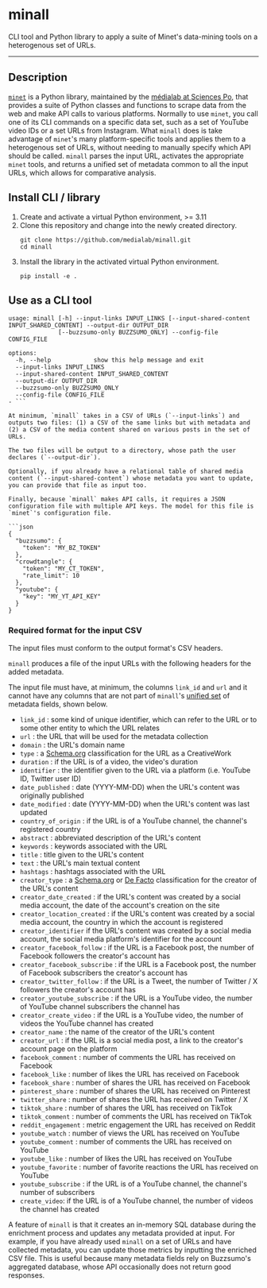 # minall

CLI tool and Python library to apply a suite of Minet's data-mining tools on a heterogenous set of URLs.

---

## Description

[`minet`](https://github.com/medialab/minet) is a Python library, maintained by the [médialab at Sciences Po](https://github.com/medialab/), that provides a suite of Python classes and functions to scrape data from the web and make API calls to various platforms. Normally to use `minet`, you call one of its CLI commands on a specific data set, such as a set of YouTube video IDs or a set URLs from Instagram. What `minall` does is take advantage of `minet`'s many platform-specific tools and applies them to a heterogenous set of URLs, without needing to manually specify which API should be called. `minall` parses the input URL, activates the appropriate `minet` tools, and returns a unified set of metadata common to all the input URLs, which allows for comparative analysis.

## Install CLI / library

1. Create and activate a virtual Python environment, >= 3.11
2. Clone this repository and change into the newly created directory.
   ```shell
   git clone https://github.com/medialab/minall.git
   cd minall
   ```
3. Install the library in the activated virtual Python environment.
   ```shell
   pip install -e .
   ```

## Use as a CLI tool

````shell
usage: minall [-h] --input-links INPUT_LINKS [--input-shared-content INPUT_SHARED_CONTENT] --output-dir OUTPUT_DIR
              [--buzzsumo-only BUZZSUMO_ONLY] --config-file CONFIG_FILE

options:
  -h, --help            show this help message and exit
  --input-links INPUT_LINKS
  --input-shared-content INPUT_SHARED_CONTENT
  --output-dir OUTPUT_DIR
  --buzzsumo-only BUZZSUMO_ONLY
  --config-file CONFIG_FILE
- ```

At minimum, `minall` takes in a CSV of URLs (`--input-links`) and outputs two files: (1) a CSV of the same links but with metadata and (2) a CSV of the media content shared on various posts in the set of URLs.

The two files will be output to a directory, whose path the user declares (`--output-dir`).

Optionally, if you already have a relational table of shared media content (`--input-shared-content`) whose metadata you want to update, you can provide that file as input too.

Finally, because `minall` makes API calls, it requires a JSON configuration file with multiple API keys. The model for this file is `minet`'s configuration file.

```json
{
  "buzzsumo": {
    "token": "MY_BZ_TOKEN"
  },
  "crowdtangle": {
    "token": "MY_CT_TOKEN",
    "rate_limit": 10
  },
  "youtube": {
    "key": "MY_YT_API_KEY"
  }
}
````

### Required format for the input CSV

The input files must conform to the output format's CSV headers.

`minall` produces a file of the input URLs with the following headers for the added metadata.

The input file must have, at minimum, the columns `link_id` and `url` and it cannot have any columns that are not part of `minall`'s [unified set](<(https://github.com/medialab/minall/blob/main/minall/links/constants.py)>) of metadata fields, shown below.

- `link_id` : some kind of unique identifier, which can refer to the URL or to some other entity to which the URL relates
- `url` : the URL that will be used for the metadata collection
- `domain` : the URL's domain name
- `type` : a [Schema.org](https://schema.org/CreativeWork) classification for the URL as a CreativeWork
- `duration` : if the URL is of a video, the video's duration
- `identifier` : the identifier given to the URL via a platform (i.e. YouTube ID, Twitter user ID)
- `date_published` : date (YYYY-MM-DD) when the URL's content was originally published
- `date_modified` : date (YYYY-MM-DD) when the URL's content was last updated
- `country_of_origin` : if the URL is of a YouTube channel, the channel's registered country
- `abstract` : abbreviated description of the URL's content
- `keywords` : keywords associated with the URL
- `title` : title given to the URL's content
- `text` : the URL's main textual content
- `hashtags` : hashtags associated with the URL
- `creator_type` : a [Schema.org](https://schema.org/creator) or [De Facto](https://github.com/AFP-Medialab/defacto-rss/blob/main/Defactor_rss.adoc) classification for the creator of the URL's content
- `creator_date_created` : if the URL's content was created by a social media account, the date of the account's creation on the site
- `creator_location_created` : if the URL's content was created by a social media account, the country in which the account is registered
- `creator_identifier` if the URL's content was created by a social media account, the social media platform's identifier for the account
- `creator_facebook_follow` : if the URL is a Facebook post, the number of Facebook followers the creator's account has
- `creator_facebook_subscribe` : if the URL is a Facebook post, the number of Facebook subscribers the creator's account has
- `creator_twitter_follow` : if the URL is a Tweet, the number of Twitter / X followers the creator's account has
- `creator_youtube_subscribe` : if the URL is a YouTube video, the number of YouTube channel subscribers the channel has
- `creator_create_video` : if the URL is a YouTube video, the number of videos the YouTube channel has created
- `creator_name` : the name of the creator of the URL's content
- `creator_url` : if the URL is a social media post, a link to the creator's account page on the platform
- `facebook_comment` : number of comments the URL has received on Facebook
- `facebook_like` : number of likes the URL has received on Facebook
- `facebook_share` : number of shares the URL has received on Facebook
- `pinterest_share` : number of shares the URL has received on Pinterest
- `twitter_share` : number of shares the URL has received on Twitter / X
- `tiktok_share` : number of shares the URL has received on TikTok
- `tiktok_comment` : number of comments the URL has received on TikTok
- `reddit_engagement` : metric engagement the URL has received on Reddit
- `youtube_watch` : number of views the URL has received on YouTube
- `youtube_comment` : number of comments the URL has received on YouTube
- `youtube_like` : number of likes the URL has received on YouTube
- `youtube_favorite` : number of favorite reactions the URL has received on YouTube
- `youtube_subscribe` : if the URL is of a YouTube channel, the channel's number of subscribers
- `create_video`: if the URL is of a YouTube channel, the number of videos the channel has created

A feature of `minall` is that it creates an in-memory SQL database during the enrichment process and updates any metadata provided at input. For example, if you have already used `minall` on a set of URLs and have collected metadata, you can update those metrics by inputting the enriched CSV file. This is useful because many metadata fields rely on Buzzsumo's aggregated database, whose API occasionally does not return good responses.
